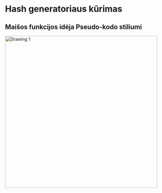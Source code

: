 # Hash generatoriaus kūrimas
## Maišos funkcijos idėja Pseudo-kodo stiliumi

<img width="500" alt="Drawing 1" src="https://github.com/user-attachments/assets/d4802077-dbc0-40d2-806e-14f51df31e41">

